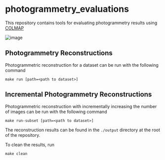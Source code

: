 # photogrammetry_evaluations

This repository contains tools for evaluating photogrammetry results using [COLMAP](https://github.com/colmap/colmap)

![image](https://user-images.githubusercontent.com/5248102/147664343-2aa926fe-9c35-4b02-8dd8-621602c7ea99.png)

## Photogrammetry Reconstructions
Photogrammetric reconstruction for a dataset can be run with the following command
```
make run [path=<path to dataset>]
```

## Incremental Photogrammetry Reconstructions
Photogrammetric reconstruction with incrementally increasing the number of images can be run with the following command
```
make run-subset [path=<path to dataset>]
```
The reconstruction results can be found in the `./output` directory at the root of the repository.

To clean the results, run 
```
make clean
```
